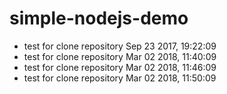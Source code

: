# simple-nodejs-demo
* test for clone repository Sep 23 2017, 19:22:09
* test for clone repository Mar 02 2018, 11:40:09
* test for clone repository Mar 02 2018, 11:46:09
* test for clone repository Mar 02 2018, 11:50:09
